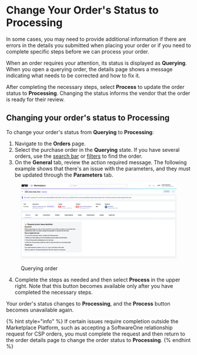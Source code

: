 # Change Your Order's Status to Processing

In some cases, you may need to provide additional information if there are errors in the details you submitted when placing your order or if you need to complete specific steps before we can process your order.

When an order requires your attention, its status is displayed as **Querying**. When you open a querying order, the details page shows a message indicating what needs to be corrected and how to fix it.&#x20;

After completing the necessary steps, select **Process** to update the order status to **Processing**. Changing the status informs the vendor that the order is ready for their review.

## Changing your order's status to Processing

To change your order's status from **Querying** to **Processing**:

1. Navigate to the **Orders** page.
2. Select the purchase order in the **Querying** state. If you have several orders, use the [search bar](../../../marketplace-platform/getting-started/interface/#search) or [filters](../../../marketplace-platform/getting-started/marketplace-for-clients/how-to-filter-your-orders.md) to find the order.
3. On the **General** tab, review the action required message. The following example shows that there's an issue with the parameters, and they must be updated through the **Parameters** tab.

<figure><img src="../../../.gitbook/assets/Querying.png" alt=""><figcaption><p>Querying order</p></figcaption></figure>

4. Complete the steps as needed and then select **Process** in the upper right. Note that this button becomes available only after you have completed the necessary steps.&#x20;

Your order's status changes to **Processing**, and the **Process** button becomes unavailable again.

{% hint style="info" %}
If certain issues require completion outside the Marketplace Platform, such as accepting a SoftwareOne relationship request for CSP orders, you must complete the request and then return to the order details page to change the order status to **Processing**.&#x20;
{% endhint %}
